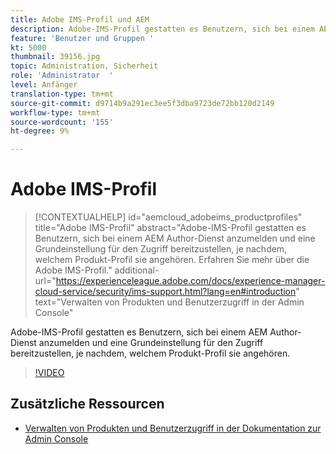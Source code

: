```yaml
---
title: Adobe IMS-Profil und AEM
description: Adobe-IMS-Profil gestatten es Benutzern, sich bei einem AEM Author-Dienst anzumelden und eine Grundeinstellung für den Zugriff bereitzustellen, je nachdem, welchem Produkt-Profil sie angehören.
feature: 'Benutzer und Gruppen '
kt: 5000
thumbnail: 39156.jpg
topic: Administration, Sicherheit
role: 'Administrator  '
level: Anfänger
translation-type: tm+mt
source-git-commit: d9714b9a291ec3ee5f3dba9723de72bb120d2149
workflow-type: tm+mt
source-wordcount: '155'
ht-degree: 9%

---
```



# Adobe IMS-Profil

>[!CONTEXTUALHELP]
>id="aemcloud_adobeims_productprofiles"
>title="Adobe IMS-Profil"
>abstract="Adobe-IMS-Profil gestatten es Benutzern, sich bei einem AEM Author-Dienst anzumelden und eine Grundeinstellung für den Zugriff bereitzustellen, je nachdem, welchem Produkt-Profil sie angehören. Erfahren Sie mehr über die Adobe IMS-Profil."
>additional-url="https://experienceleague.adobe.com/docs/experience-manager-cloud-service/security/ims-support.html?lang=en#introduction" text="Verwalten von Produkten und Benutzerzugriff in der Admin Console"

Adobe-IMS-Profil gestatten es Benutzern, sich bei einem AEM Author-Dienst anzumelden und eine Grundeinstellung für den Zugriff bereitzustellen, je nachdem, welchem Produkt-Profil sie angehören.

>[!VIDEO](https://video.tv.adobe.com/v/39156/?quality=12&learn=on)

## Zusätzliche Ressourcen

+ [Verwalten von Produkten und Benutzerzugriff in der Dokumentation zur Admin Console](https://docs.adobe.com/content/help/en/experience-manager-cloud-service/security/ims-support.html#managing-products-and-user-access-in-admin-console)

